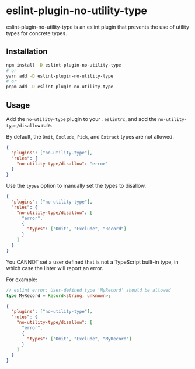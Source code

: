 # eslint-plugin-no-utility-type

eslint-plugin-no-utility-type is an eslint plugin that prevents the use of utility types for concrete types.

## Installation

```sh
npm install -D eslint-plugin-no-utility-type
# or
yarn add -D eslint-plugin-no-utility-type
# or
pnpm add -D eslint-plugin-no-utility-type
```

## Usage

Add the `no-utility-type` plugin to your `.eslintrc`, and add the `no-utility-type/disallow` rule.

By default, the `Omit`, `Exclude`, `Pick`, and `Extract` types are not allowed.

```json
{
  "plugins": ["no-utility-type"],
  "rules": {
    "no-utility-type/disallow": "error"
  }
}
```

Use the `types` option to manually set the types to disallow.

```json
{
  "plugins": ["no-utility-type"],
  "rules": {
    "no-utility-type/disallow": [
      "error",
      {
        "types": ["Omit", "Exclude", "Record"]
      }
    ]
  }
}
```

You CANNOT set a user defined that is not a TypeScript built-in type, in which case the linter will report an error.

For example:

```ts
// eslint error: User-defined type 'MyRecord' should be allowed
type MyRecord = Record<string, unknown>;
```

```json
{
  "plugins": ["no-utility-type"],
  "rules": {
    "no-utility-type/disallow": [
      "error",
      {
        "types": ["Omit", "Exclude", "MyRecord"]
      }
    ]
  }
}
```